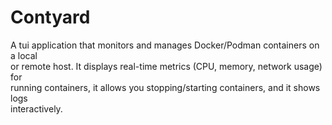 # Contyard

A tui application that monitors and manages Docker/Podman containers on a local  
or remote host. It displays real-time metrics (CPU, memory, network usage) for  
running containers, it allows you stopping/starting containers, and it shows logs  
interactively.
